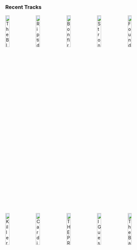 ### Recent Tracks
[<img src='https://lastfm.freetls.fastly.net/i/u/300x300/485e096943934797a7e6c3ddf11b8adf.png' width='16%' height='16%' alt='The Black Pearl'>](https://www.last.fm/music/klaus%2bbadelt/_/the%2bblack%2bpearl)&nbsp;&nbsp;&nbsp;&nbsp;[<img src='https://lastfm.freetls.fastly.net/i/u/300x300/8e9b587a6f577478e9e6480235811f7d.png' width='16%' height='16%' alt='Riptide'>](https://www.last.fm/music/vance%2bjoy/_/riptide)&nbsp;&nbsp;&nbsp;&nbsp;[<img src='https://lastfm.freetls.fastly.net/i/u/300x300/85902d84b57e5f27a187034625f581b7.png' width='16%' height='16%' alt='Bonfire'>](https://www.last.fm/music/the%2bhunna/_/bonfire)&nbsp;&nbsp;&nbsp;&nbsp;[<img src='https://lastfm.freetls.fastly.net/i/u/300x300/3b96418b0b1321fc83a25ce14eea0643.png' width='16%' height='16%' alt='Stronger'>](https://www.last.fm/music/kanye%2bwest/_/stronger)&nbsp;&nbsp;&nbsp;&nbsp;[<img src='https://lastfm.freetls.fastly.net/i/u/300x300/9babed4eac55f6cb98658474904a8621.png' width='16%' height='16%' alt='Found What Ive Been Looking For'>](https://www.last.fm/music/tom%2bgrennan/_/found%2bwhat%2bi%2527ve%2bbeen%2blooking%2bfor)&nbsp;&nbsp;&nbsp;&nbsp;<br>[<img src='https://lastfm.freetls.fastly.net/i/u/300x300/26b5addabb2542bfc24303bdd271c952.png' width='16%' height='16%' alt='Killer Whales'>](https://www.last.fm/music/smallpools/_/killer%2bwhales)&nbsp;&nbsp;&nbsp;&nbsp;[<img src='https://lastfm.freetls.fastly.net/i/u/300x300/d93cec1bfa4fae3134f847eb6b13df9f.png' width='16%' height='16%' alt='Cardiac Arrest'>](https://www.last.fm/music/bad%2bsuns/_/cardiac%2barrest)&nbsp;&nbsp;&nbsp;&nbsp;[<img src='https://lastfm.freetls.fastly.net/i/u/300x300/0110b944c57a82d622ba438ee9ed6043.png' width='16%' height='16%' alt='THE PRINCE'>](https://www.last.fm/music/madeon/_/the%2bprince)&nbsp;&nbsp;&nbsp;&nbsp;[<img src='https://lastfm.freetls.fastly.net/i/u/300x300/94d2fe1c0df8d84e7296e6133a5812d9.png' width='16%' height='16%' alt='I Guess Thats Why They Call It the Blues'>](https://www.last.fm/music/elton%2bjohn/_/i%2bguess%2bthat%2527s%2bwhy%2bthey%2bcall%2bit%2bthe%2bblues)&nbsp;&nbsp;&nbsp;&nbsp;[<img src='https://lastfm.freetls.fastly.net/i/u/300x300/55cea9a7145b4087c0dfb4dce3fe6c37.png' width='16%' height='16%' alt='The Balance'>](https://www.last.fm/music/royal%2btongues/_/the%2bbalance)&nbsp;&nbsp;&nbsp;&nbsp;<br>